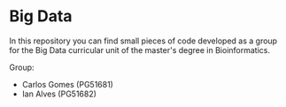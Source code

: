 # Big Data
In this repository you can find small pieces of code developed as a group for the Big Data curricular unit of the master's degree in Bioinformatics.

Group:
- Carlos Gomes (PG51681)
- Ian Alves (PG51682)
